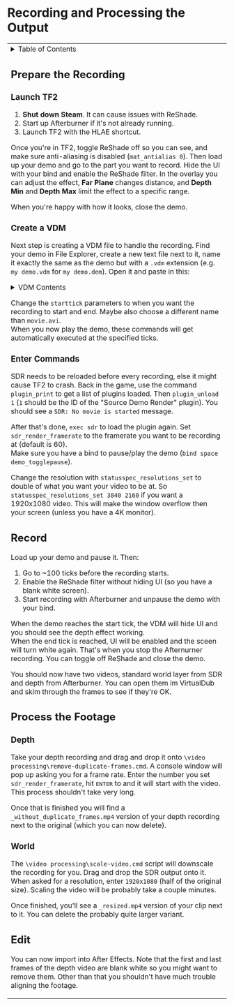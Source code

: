 # Recording and Processing the Output

<table><tbody><tr>
<td><details><summary>Table of Contents</summary>

- [Recording and Processing the Output](#recording-and-processing-the-output)
- [Prepare the Recording](#prepare-the-recording)
	- [Launch TF2](#launch-tf2)
	- [Create a VDM](#create-a-vdm)
	- [Enter Commands](#enter-commands)
- [Record](#record)
- [Process the Footage](#process-the-footage)
	- [Depth](#depth)
	- [World](#world)
- [Edit](#edit)

</details>

## Prepare the Recording

### Launch TF2
1. **Shut down Steam**. It can cause issues with ReShade.  
2. Start up Afterburner if it's not already running.
3. Launch TF2 with the HLAE shortcut.

Once you're in TF2, toggle ReShade off so you can see, and make sure anti-aliasing is disabled (`mat_antialias 0`). Then load up your demo and go to the part you want to record. Hide the UI with your bind and enable the ReShade filter. In the overlay you can adjust the effect, **Far Plane** changes distance, and **Depth Min** and **Depth Max** limit the effect to a specific range.

When you're happy with how it looks, close the demo.

### Create a VDM

Next step is creating a VDM file to handle the recording. Find your demo in File Explorer, create a new text file next to it, name it exactly the same as the demo but with a `.vdm` extension (e.g. `my demo.vdm` for `my demo.dem`). Open it and paste in this:

<details><summary>VDM Contents</summary>

```
demoactions
{
	"1"
	{
		factory "PlayCommands"
		name "start recording"
		starttick "1450"
		commands "r_drawvgui 0; startmovie movie.avi"
	}
	"2"
	{
		factory "PlayCommands"
		name "stop recording"
		starttick "1750"
		commands "r_drawvgui 1; endmovie"
	}
}
```
</details>

Change the `starttick` parameters to when you want the recording to start and end. Maybe also choose a different name than `movie.avi`.  
When you now play the demo, these commands will get automatically executed at the specified ticks.

### Enter Commands

SDR needs to be reloaded before every recording, else it might cause TF2 to crash. Back in the game, use the command `plugin_print` to get a list of plugins loaded. Then `plugin_unload 1` (`1` should be the ID of the "Source Demo Render" plugin). You should see a `SDR: No movie is started` message.  

After that's done, `exec sdr` to load the plugin again. Set `sdr_render_framerate` to the framerate you want to be recording at (default is 60).  
Make sure you have a bind to pause/play the demo (`bind space demo_togglepause`).  

Change the resolution with `statusspec_resolutions_set` to double of what you want your video to be at. So `statusspec_resolutions_set 3840 2160` if you want a 1920x1080 video. This will make the window overflow then your screen (unless you have a 4K monitor).

## Record

Load up your demo and pause it. Then:
1. Go to ~100 ticks before the recording starts.
2. Enable the ReShade filter without hiding UI (so you have a blank white screen).
3. Start recording with Afterburner and unpause the demo with your bind.

When the demo reaches the start tick, the VDM will hide UI and you should see the depth effect working.  
When the end tick is reached, UI will be enabled and the sceen will turn white again. That's when you stop the Afternurner recording. You can toggle off ReShade and close the demo.

You should now have two videos, standard world layer from SDR and depth from Afterburner. You can open them im VirtualDub and skim through the frames to see if they're OK.

## Process the Footage

### Depth

Take your depth recording and drag and drop it onto `\video processing\remove-duplicate-frames.cmd`. A console window will pop up asking you for a frame rate. Enter the number you set `sdr_render_framerate`, hit <kbd>ENTER</kbd> to and it will start with the video. This process shouldn't take very long.

Once that is finished you will find a `_without_duplicate_frames.mp4` version of your depth recording next to the original (which you can now delete).

### World

The `\video processing\scale-video.cmd` script will downscale the recording for you. Drag and drop the SDR output onto it. When asked for a resolution, enter `1920x1080` (half of the original size). Scaling the video will be probably take a couple minutes.

Once finished, you'll see a `_resized.mp4` version of your clip next to it. You can delete the probably quite larger variant.

## Edit

You can now import into After Effects. Note that the first and last frames of the depth video are blank white so you might want to remove them. Other than that you shouldn't have much trouble aligning the footage.
